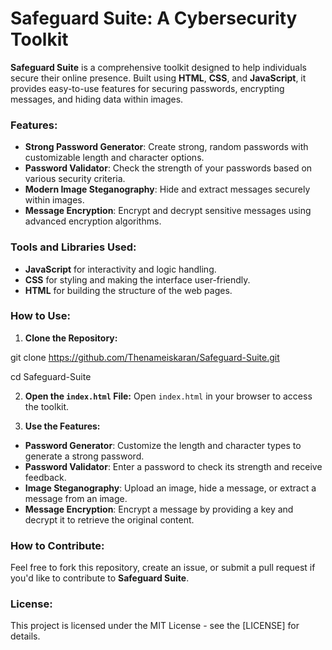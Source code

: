 # Safeguard Suite: A Cybersecurity Toolkit

**Safeguard Suite** is a comprehensive toolkit designed to help individuals secure their online presence. Built using **HTML**, **CSS**, and **JavaScript**, it provides easy-to-use features for securing passwords, encrypting messages, and hiding data within images. 

### Features:
- **Strong Password Generator**: Create strong, random passwords with customizable length and character options.
- **Password Validator**: Check the strength of your passwords based on various security criteria.
- **Modern Image Steganography**: Hide and extract messages securely within images.
- **Message Encryption**: Encrypt and decrypt sensitive messages using advanced encryption algorithms.

### Tools and Libraries Used:
- **JavaScript** for interactivity and logic handling.
- **CSS** for styling and making the interface user-friendly.
- **HTML** for building the structure of the web pages.

### How to Use:
1. **Clone the Repository:**

git clone https://github.com/Thenameiskaran/Safeguard-Suite.git 

cd Safeguard-Suite


2. **Open the `index.html` File:**
Open `index.html` in your browser to access the toolkit.

3. **Use the Features:**
- **Password Generator**: Customize the length and character types to generate a strong password.
- **Password Validator**: Enter a password to check its strength and receive feedback.
- **Image Steganography**: Upload an image, hide a message, or extract a message from an image.
- **Message Encryption**: Encrypt a message by providing a key and decrypt it to retrieve the original content.

### How to Contribute:
Feel free to fork this repository, create an issue, or submit a pull request if you'd like to contribute to **Safeguard Suite**.

### License:
This project is licensed under the MIT License - see the [LICENSE] for details.

